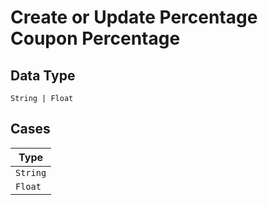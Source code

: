 
# Create or Update Percentage Coupon Percentage

## Data Type

`String | Float`

## Cases

| Type |
|  --- |
| `String` |
| `Float` |

